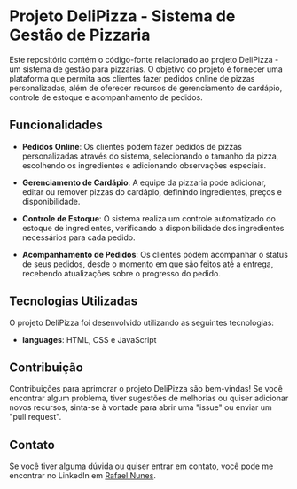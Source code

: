 # Projeto DeliPizza - Sistema de Gestão de Pizzaria

Este repositório contém o código-fonte relacionado ao projeto DeliPizza - um sistema de gestão para pizzarias. O objetivo do projeto é fornecer uma plataforma que permita aos clientes fazer pedidos online de pizzas personalizadas, além de oferecer recursos de gerenciamento de cardápio, controle de estoque e acompanhamento de pedidos.

## Funcionalidades

- **Pedidos Online**: Os clientes podem fazer pedidos de pizzas personalizadas através do sistema, selecionando o tamanho da pizza, escolhendo os ingredientes e adicionando observações especiais.

- **Gerenciamento de Cardápio**: A equipe da pizzaria pode adicionar, editar ou remover pizzas do cardápio, definindo ingredientes, preços e disponibilidade.

- **Controle de Estoque**: O sistema realiza um controle automatizado do estoque de ingredientes, verificando a disponibilidade dos ingredientes necessários para cada pedido.

- **Acompanhamento de Pedidos**: Os clientes podem acompanhar o status de seus pedidos, desde o momento em que são feitos até a entrega, recebendo atualizações sobre o progresso do pedido.

## Tecnologias Utilizadas

O projeto DeliPizza foi desenvolvido utilizando as seguintes tecnologias:

- **languages**: HTML, CSS e JavaScript


## Contribuição

Contribuições para aprimorar o projeto DeliPizza são bem-vindas! Se você encontrar algum problema, tiver sugestões de melhorias ou quiser 
adicionar novos recursos, sinta-se à vontade para abrir uma "issue" ou enviar um "pull request". 

## Contato

Se você tiver alguma dúvida ou quiser entrar em contato, você pode me encontrar no LinkedIn em [Rafael Nunes](https://www.linkedin.com/in/rafael-nunes-a7854a250/).
